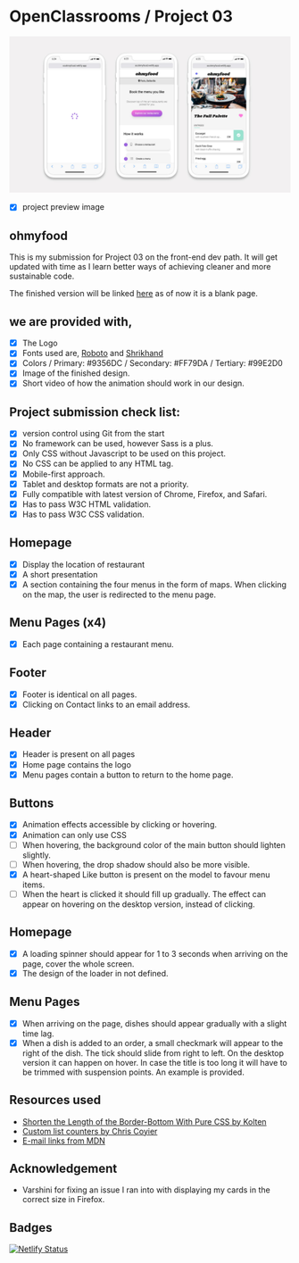 # OpenClassrooms / Project 03

![screenshot of the site on mobile device](public/img/ohmyfood.jpg)

- [x] project preview image

## ohmyfood

This is my submission for Project 03 on the front-end dev path. It will get updated with time as I learn better ways of achieving cleaner and more sustainable code.

The finished version will be linked [here](https://hazim.github.io/OCproject3/) as of now it is a blank page.

## we are provided with,

- [x] The Logo
- [x] Fonts used are, [Roboto](https://fonts.google.com/specimen/Roboto?query=roboto) and [Shrikhand](https://fonts.google.com/specimen/Shrikhand?query=shrikhand)
- [x] Colors / Primary: #9356DC / Secondary: #FF79DA / Tertiary: #99E2D0
- [x] Image of the finished design.
- [x] Short video of how the animation should work in our design.

## Project submission check list:

- [x] version control using Git from the start
- [x] No framework can be used, however Sass is a plus.
- [x] Only CSS without Javascript to be used on this project.
- [x] No CSS can be applied to any HTML tag.
- [x] Mobile-first approach.
- [x] Tablet and desktop formats are not a priority.
- [x] Fully compatible with latest version of Chrome, Firefox, and Safari.
- [x] Has to pass W3C HTML validation.
- [x] Has to pass W3C CSS validation.

## Homepage

- [x] Display the location of restaurant
- [x] A short presentation
- [x] A section containing the four menus in the form of maps. When clicking on the map, the user is redirected to the menu page.

## Menu Pages (x4)

- [x] Each page containing a restaurant menu.

## Footer

- [x] Footer is identical on all pages.
- [x] Clicking on Contact links to an email address.

## Header

- [x] Header is present on all pages
- [x] Home page contains the logo
- [x] Menu pages contain a button to return to the home page.

## Buttons

- [x] Animation effects accessible by clicking or hovering.
- [x] Animation can only use CSS
- [ ] When hovering, the background color of the main button should lighten slightly.
- [ ] When hovering, the drop shadow should also be more visible.
- [x] A heart-shaped Like button is present on the model to favour menu items.
- [ ] When the heart is clicked it should fill up gradually. The effect can appear on hovering on the desktop version, instead of clicking.

## Homepage

- [x] A loading spinner should appear for 1 to 3 seconds when arriving on the page, cover the whole screen.
- [x] The design of the loader in not defined.

## Menu Pages

- [x] When arriving on the page, dishes should appear gradually with a slight time lag.
- [x] When a dish is added to an order, a small checkmark will appear to the right of the dish. The tick should slide from right to left. On the desktop version it can happen on hover. In case the title is too long it will have to be trimmed with suspension points. An example is provided.

## Resources used

- [Shorten the Length of the Border-Bottom With Pure CSS by Kolten](https://www.steckinsights.com/shorten-length-border-bottom-pure-css/)
- [Custom list counters by Chris Coyier](https://codepen.io/chriscoyier/pen/jxvBxz)
- [E-mail links from MDN](https://developer.mozilla.org/en-US/docs/Learn/HTML/Introduction_to_HTML/Creating_hyperlinks#e-mail_links)

## Acknowledgement

- Varshini for fixing an issue I ran into with displaying my cards in the correct size in Firefox.

## Badges

[![Netlify Status](https://api.netlify.com/api/v1/badges/c69554c0-b873-497f-b016-4b53f366f9ef/deploy-status)](https://app.netlify.com/sites/ocohmyfood/deploys)
